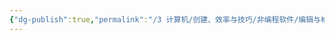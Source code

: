 ```yaml
---
{"dg-publish":true,"permalink":"/3 计算机/创建、效率与技巧/非编程软件/编辑与格式/msoffice/法学院office二级培训/20200509/","title":"20200509"}
---
```

